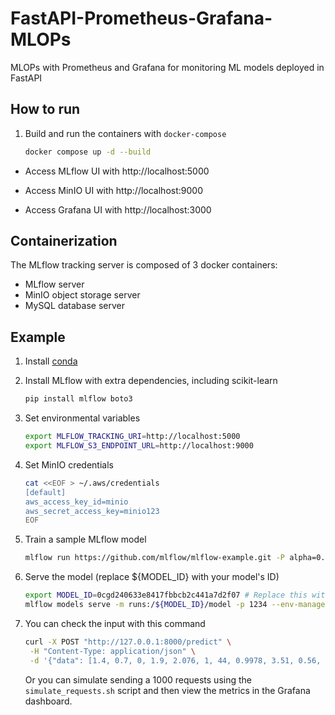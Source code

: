 # FastAPI-Prometheus-Grafana-MLOPs
MLOPs with Prometheus and Grafana for monitoring ML models deployed in FastAPI

## How to run

1. Build and run the containers with `docker-compose`

    ```bash
    docker compose up -d --build
    ```

* Access MLflow UI with http://localhost:5000

* Access MinIO UI with http://localhost:9000

* Access Grafana UI with http://localhost:3000

## Containerization

The MLflow tracking server is composed of 3 docker containers:

* MLflow server
* MinIO object storage server
* MySQL database server

## Example

1. Install [conda](https://conda.io/projects/conda/en/latest/user-guide/install/index.html)

2. Install MLflow with extra dependencies, including scikit-learn

    ```bash
    pip install mlflow boto3
    ```
3. Set environmental variables

    ```bash
    export MLFLOW_TRACKING_URI=http://localhost:5000
    export MLFLOW_S3_ENDPOINT_URL=http://localhost:9000
    ```
4. Set MinIO credentials

    ```bash
    cat <<EOF > ~/.aws/credentials
    [default]
    aws_access_key_id=minio
    aws_secret_access_key=minio123
    EOF
    ```

5. Train a sample MLflow model

    ```bash
    mlflow run https://github.com/mlflow/mlflow-example.git -P alpha=0.23
    ```

 6. Serve the model (replace ${MODEL_ID} with your model's ID)
    ```bash
    export MODEL_ID=0cgd240633e8417fbbcb2c441a7d2f07 # Replace this with your model's ID
    mlflow models serve -m runs:/${MODEL_ID}/model -p 1234 --env-manager conda
    ```

 7. You can check the input with this command
    ```bash
    curl -X POST "http://127.0.0.1:8000/predict" \
     -H "Content-Type: application/json" \
     -d '{"data": [1.4, 0.7, 0, 1.9, 2.076, 1, 44, 0.9978, 3.51, 0.56, 9.4]}'
    ```
    
    Or you can simulate sending a 1000 requests using the `simulate_requests.sh` script and then view the metrics in the Grafana dashboard.
